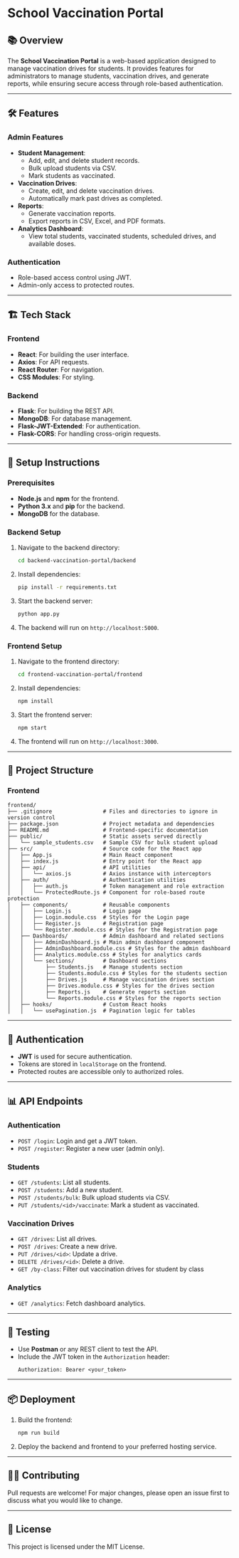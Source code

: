 # School Vaccination Portal

## 📚 Overview
The **School Vaccination Portal** is a web-based application designed to manage vaccination drives for students. It provides features for administrators to manage students, vaccination drives, and generate reports, while ensuring secure access through role-based authentication.

---

## 🛠️ Features
### Admin Features
- **Student Management**:
  - Add, edit, and delete student records.
  - Bulk upload students via CSV.
  - Mark students as vaccinated.
- **Vaccination Drives**:
  - Create, edit, and delete vaccination drives.
  - Automatically mark past drives as completed.
- **Reports**:
  - Generate vaccination reports.
  - Export reports in CSV, Excel, and PDF formats.
- **Analytics Dashboard**:
  - View total students, vaccinated students, scheduled drives, and available doses.

### Authentication
- Role-based access control using JWT.
- Admin-only access to protected routes.

---

## 🏗️ Tech Stack
### Frontend
- **React**: For building the user interface.
- **Axios**: For API requests.
- **React Router**: For navigation.
- **CSS Modules**: For styling.

### Backend
- **Flask**: For building the REST API.
- **MongoDB**: For database management.
- **Flask-JWT-Extended**: For authentication.
- **Flask-CORS**: For handling cross-origin requests.

---

## 🚀 Setup Instructions

### Prerequisites
- **Node.js** and **npm** for the frontend.
- **Python 3.x** and **pip** for the backend.
- **MongoDB** for the database.

### Backend Setup
1. Navigate to the backend directory:
   ```bash
   cd backend-vaccination-portal/backend
   ```
2. Install dependencies:
   ```bash
   pip install -r requirements.txt
   ```
3. Start the backend server:
   ```bash
   python app.py
   ```
4. The backend will run on `http://localhost:5000`.

### Frontend Setup
1. Navigate to the frontend directory:
   ```bash
   cd frontend-vaccination-portal/frontend
   ```
2. Install dependencies:
   ```bash
   npm install
   ```
3. Start the frontend server:
   ```bash
   npm start
   ```
4. The frontend will run on `http://localhost:3000`.

---

## 📂 Project Structure

### Frontend
```
frontend/
├── .gitignore                # Files and directories to ignore in version control
├── package.json              # Project metadata and dependencies
├── README.md                 # Frontend-specific documentation
├── public/                   # Static assets served directly
│   └── sample_students.csv   # Sample CSV for bulk student upload
├── src/                      # Source code for the React app
│   ├── App.js                # Main React component
│   ├── index.js              # Entry point for the React app
│   ├── api/                  # API utilities
│   │   └── axios.js          # Axios instance with interceptors
│   ├── auth/                 # Authentication utilities
│   │   ├── auth.js           # Token management and role extraction
│   │   └── ProtectedRoute.js # Component for role-based route protection
│   ├── components/           # Reusable components
│   │   ├── Login.js          # Login page
│   │   ├── Login.module.css  # Styles for the Login page
│   │   ├── Register.js       # Registration page
│   │   └── Register.module.css # Styles for the Registration page
│   ├── Dashboards/           # Admin dashboard and related sections
│   │   ├── AdminDashboard.js # Main admin dashboard component
│   │   ├── AdminDashboard.module.css # Styles for the admin dashboard
│   │   ├── Analytics.module.css # Styles for analytics cards
│   │   └── sections/         # Dashboard sections
│   │       ├── Students.js   # Manage students section
│   │       ├── Students.module.css # Styles for the students section
│   │       ├── Drives.js     # Manage vaccination drives section
│   │       ├── Drives.module.css # Styles for the drives section
│   │       ├── Reports.js    # Generate reports section
│   │       └── Reports.module.css # Styles for the reports section
│   ├── hooks/                # Custom React hooks
│   │   └── usePagination.js  # Pagination logic for tables

```
---

## 🔑 Authentication
- **JWT** is used for secure authentication.
- Tokens are stored in `localStorage` on the frontend.
- Protected routes are accessible only to authorized roles.

---

## 📊 API Endpoints
### Authentication
- `POST /login`: Login and get a JWT token.
- `POST /register`: Register a new user (admin only).

### Students
- `GET /students`: List all students.
- `POST /students`: Add a new student.
- `POST /students/bulk`: Bulk upload students via CSV.
- `PUT /students/<id>/vaccinate`: Mark a student as vaccinated.

### Vaccination Drives
- `GET /drives`: List all drives.
- `POST /drives`: Create a new drive.
- `PUT /drives/<id>`: Update a drive.
- `DELETE /drives/<id>`: Delete a drive.
- `GET /by-class`: Filter out vaccination drives for student by class

### Analytics
- `GET /analytics`: Fetch dashboard analytics.

---

## 🧪 Testing
- Use **Postman** or any REST client to test the API.
- Include the JWT token in the `Authorization` header:
  ```
  Authorization: Bearer <your_token>
  ```

---

## 📦 Deployment
1. Build the frontend:
   ```bash
   npm run build
   ```
2. Deploy the backend and frontend to your preferred hosting service.

---

## 🧑‍💻 Contributing
Pull requests are welcome! For major changes, please open an issue first to discuss what you would like to change.

---

## 📄 License
This project is licensed under the MIT License.
